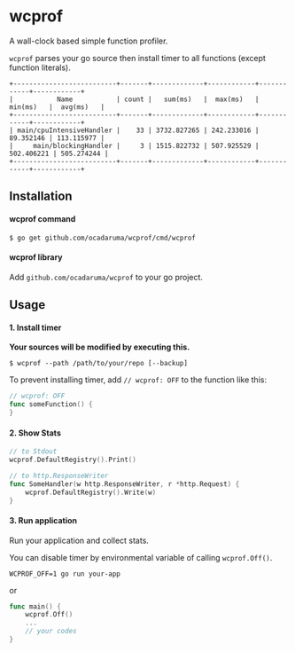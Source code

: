 # wcprof

A wall-clock based simple function profiler.

`wcprof` parses your go source then install timer to all functions (except function literals).

```
+--------------------------+-------+-------------+------------+------------+------------+
|           Name           | count |   sum(ms)   |  max(ms)   |  min(ms)   |  avg(ms)   |
+--------------------------+-------+-------------+------------+------------+------------+
| main/cpuIntensiveHandler |    33 | 3732.827265 | 242.233016 |  89.352146 | 113.115977 |
|     main/blockingHandler |     3 | 1515.822732 | 507.925529 | 502.406221 | 505.274244 |
+--------------------------+-------+-------------+------------+------------+------------+
```

## Installation

#### wcprof command

```
$ go get github.com/ocadaruma/wcprof/cmd/wcprof
```

#### wcprof library

Add `github.com/ocadaruma/wcprof` to your go project.

## Usage

#### 1. Install timer

**Your sources will be modified by executing this.**

```
$ wcprof --path /path/to/your/repo [--backup]
```

To prevent installing timer, add `// wcprof: OFF` to the function like this:

```go
// wcprof: OFF
func someFunction() {
}
```

#### 2. Show Stats

```go
// to Stdout
wcprof.DefaultRegistry().Print()

// to http.ResponseWriter
func SomeHandler(w http.ResponseWriter, r *http.Request) {
	wcprof.DefaultRegistry().Write(w)
}
```

#### 3. Run application

Run your application and collect stats.

You can disable timer by environmental variable of calling `wcprof.Off()`.

```
WCPROF_OFF=1 go run your-app
```

or

```go
func main() {
	wcprof.Off()
	...
	// your codes
}
```
